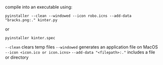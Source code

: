 compile into an executable using:

```
pyinstaller --clean --windowed --icon robo.icns --add-data "bracks.png:." kinter.py
```
or 
```
pyinstaller kinter.spec
```

`--clean` clears temp files
`--windowed` generates an application file on MacOS
`--icon <icon.ico or icon.icns>`
`--add-data "<filepath>:."` includes a file or directory
